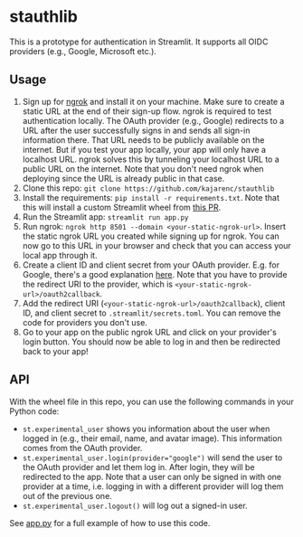 # stauthlib

This is a prototype for authentication in Streamlit. It supports all OIDC providers (e.g., Google, Microsoft etc.).

## Usage

1. Sign up for [ngrok](https://ngrok.com/) and install it on your machine. Make sure to create a static URL at the end of their sign-up flow. ngrok is required to test authentication locally. The OAuth provider (e.g., Google) redirects to a URL after the user successfully signs in and sends all sign-in information there. That URL needs to be publicly available on the internet. But if you test your app locally, your app will only have a localhost URL. ngrok solves this by tunneling your localhost URL to a public URL on the internet. Note that you don't need ngrok when deploying since the URL is already public in that case.
2. Clone this repo: `git clone https://github.com/kajarenc/stauthlib`
3. Install the requirements: `pip install -r requirements.txt`. Note that this will install a custom Streamlit wheel from [this PR](https://github.com/streamlit/streamlit/pull/8786/files).
4. Run the Streamlit app: `streamlit run app.py`
5. Run ngrok: `ngrok http 8501 --domain <your-static-ngrok-url>`. Insert the static ngrok URL you created while signing up for ngrok. You can now go to this URL in your browser and check that you can access your local app through it.
6. Create a client ID and client secret from your OAuth provider. E.g. for Google, there's a good explanation [here](https://developers.google.com/identity/gsi/web/guides/get-google-api-clientid). Note that you have to provide the redirect URI to the provider, which is `<your-static-ngrok-url>/oauth2callback`.
7. Add the redirect URI (`<your-static-ngrok-url>/oauth2callback`), client ID, and client secret to `.streamlit/secrets.toml`. You can remove the code for providers you don't use.
8. Go to your app on the public ngrok URL and click on your provider's login button. You should now be able to log in and then be redirected back to your app!

## API

With the wheel file in this repo, you can use the following commands in your Python code:

- `st.experimental_user` shows you information about the user when logged in (e.g., their email, name, and avatar image). This information comes from the OAuth provider.
- `st.experimental_user.login(provider="google")` will send the user to the OAuth provider and let them log in. After login, they will be redirected to the app. Note that a user can only be signed in with one provider at a time, i.e. logging in with a different provider will log them out of the previous one.
- `st.experimental_user.logout()` will log out a signed-in user.

See [app.py](https://github.com/kajarenc/stauthlib/blob/main/app.py) for a full example of how to use this code.
